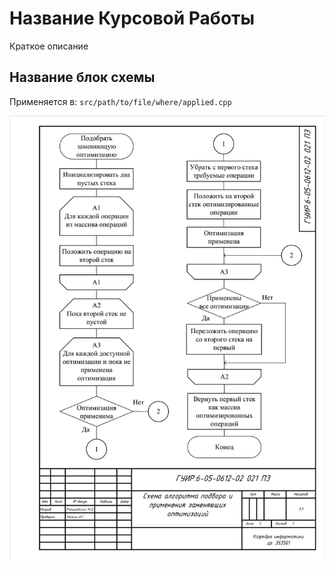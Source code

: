 # Название Курсовой Работы

Краткое описание 

## Название блок схемы

Применяется в: `src/path/to/file/where/applied.cpp`

![Algorithm scheme](schemes/1.png)